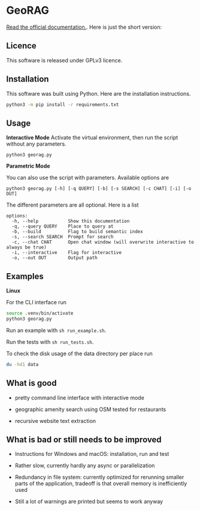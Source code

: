 # GeoRAG  

[Read the official documentation.](./docs/Documentation.md). Here is just the short version:

## Licence 

This software is released under GPLv3 licence. 

## Installation 

This software was built using Python. Here are the installation instructions.

```bash
python3 -m pip install -r requirements.txt 
```

## Usage 


<b>Interactive Mode</b>
Activate the virtual environment, then run the script without any parameters. 
```
python3 georag.py
```

<b>Parametric Mode</b>

You can also use the script with parameters. Available options are 
```
python3 georag.py [-h] [-q QUERY] [-b] [-s SEARCH] [-c CHAT] [-i] [-o OUT]
```

The different parameters are all optional. Here is a list 
```
options:
  -h, --help           Show this documentation
  -q, --query QUERY    Place to query at
  -b, --build          Flag to build semantic index
  -s, --search SEARCH  Prompt for search
  -c, --chat CHAT      Open chat window (will overwrite interactive to always be true)
  -i, --interactive    Flag for interactive
  -o, --out OUT        Output path
```

## Examples

<b> Linux </b>

For the CLI interface run 
```bash
source .venv/bin/activate
python3 georag.py
```

Run an example with `sh run_example.sh`.

Run the tests with `sh run_tests.sh`.

To check the disk usage of the data directory per place run
```bash
du -hd1 data
```

## What is good

- pretty command line interface with interactive mode

- geographic amenity search using OSM tested for restaurants 

- recursive website text extraction   


## What is bad or still needs to be improved

- Instructions for Windows and macOS: installation, run and test 

- Rather slow, currently hardly any async or parallelization

- Redundancy in file system: currently optimized for rerunning smaller parts of the application, tradeoff is that overall memory is inefficiently used

- Still a lot of warnings are printed but seems to work anyway


